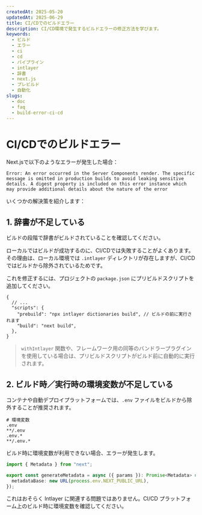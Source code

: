 ```yaml
---
createdAt: 2025-05-20
updatedAt: 2025-06-29
title: CI/CDでのビルドエラー
description: CI/CD環境で発生するビルドエラーの修正方法を学びます。
keywords:
  - ビルド
  - エラー
  - ci
  - cd
  - パイプライン
  - intlayer
  - 辞書
  - next.js
  - プレビルド
  - 自動化
slugs:
  - doc
  - faq
  - build-error-ci-cd
---
```


# CI/CDでのビルドエラー

Next.jsで以下のようなエラーが発生した場合：

```text
Error: An error occurred in the Server Components render. The specific message is omitted in production builds to avoid leaking sensitive details. A digest property is included on this error instance which may provide additional details about the nature of the error
```

いくつかの解決策を紹介します：

## 1. 辞書が不足している

ビルドの段階で辞書がビルドされていることを確認してください。

ローカルではビルドが成功するのに、CI/CDでは失敗することがよくあります。その理由は、ローカル環境では `.intlayer` ディレクトリが存在しますが、CI/CDではビルドから除外されているためです。

これを修正するには、プロジェクトの `package.json` にプリビルドスクリプトを追加してください。

```json5 fileName=package.json
{
  // ...
  "scripts": {
    "prebuild": "npx intlayer dictionaries build", // ビルドの前に実行されます
    "build": "next build",
  },
}
```

> `withIntlayer` 関数や、フレームワーク用の同等のバンドラープラグインを使用している場合は、プリビルドスクリプトがビルド前に自動的に実行されます。

## 2. ビルド時／実行時の環境変数が不足している

コンテナや自動デプロイプラットフォームでは、`.env` ファイルをビルドから除外することが推奨されます。

```text fileName=".gitignore or .dockerignore"
# 環境変数
.env
**/.env
.env.*
**/.env.*
```

ビルド時に環境変数が利用できない場合、エラーが発生します。

```ts
import { Metadata } from "next";

export const generateMetadata = async ({ params }): Promise<Metadata> => ({
  metadataBase: new URL(process.env.NEXT_PUBLIC_URL),
});
```

これはおそらく Intlayer に関連する問題ではありません。CI/CD プラットフォーム上のビルド時に環境変数を確認してください。
